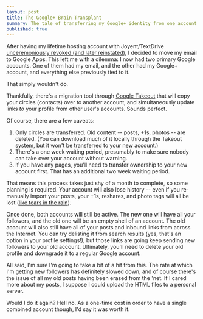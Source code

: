 ```yaml
---
layout: post
title: The Google+ Brain Transplant
summary: The tale of transferring my Google+ identity from one account to another. Yes, it can be done, at a cost.
published: true
---
```


After having my lifetime hosting account with Joyent/TextDrive [unceremoniously revoked (and later reinstated)][1], I decided to move my email to Google Apps. This left me with a dilemma: I now had two primary Google accounts. One of them had my email, and the other had my Google+ account, and everything else previously tied to it.

That simply wouldn't do.

Thankfully, there's a migration tool through [Google Takeout][2] that will copy your circles (contacts) over to another account, and simultaneously update links _to_ your profile from other user's accounts. Sounds perfect.

Of course, there are a few caveats:

1. Only circles are transferred. Old content -- posts, +1s, photos -- are deleted. (You can download much of it locally through the Takeout system, but it won't be transferred to your new account.)
2. There's a one week waiting period, presumably to make sure nobody can take over your account without warning.
3. If you have any pages, you'll need to transfer ownership to your new account first. That has an additional two week waiting period.

That means this process takes just shy of a month to complete, so some planning is required. Your account will also lose history -- even if you re-manually import your posts, your +1s, reshares, and photo tags will all be lost ([like tears in the rain][3]).

Once done, both accounts will still be active. The new one will have all your followers, and the old one will be an empty shell of an account. The old account will also still have all of your posts and inbound links from across the Internet. You can try delisting it from search results (yes, that's an option in your profile settings!), but those links are going keep sending new followers to your old account. Ultimately, you'll need to delete your old profile and downgrade it to a regular Google account.

All said, I'm sure I'm going to take a bit of a hit from this. The rate at which I'm getting new followers has definitely slowed down, and of course there's the issue of all my old posts having been erased from the 'net. If I cared more about my posts, I suppose I could upload the HTML files to a personal server.

Would I do it again? Hell no. As a one-time cost in order to have a single combined account though, I'd say it was worth it.


[1]: http://techcrunch.com/2012/08/30/happy-ending-to-the-joyent-lifetime-subscription-story/

[2]: https://www.google.com/takeout/

[3]: http://www.youtube.com/watch?v=YOphFl88U-g